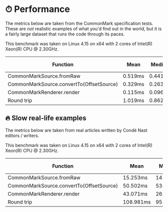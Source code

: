 # ⏱ Performance

The metrics below are taken from the CommonMark specification tests. These are _not_ realistic examples of what you'd find out in the world, but it is a fairly large dataset that runs the code through its paces.

This benchmark was taken on Linux 4.15 on x64 with 2 cores of Intel(R) Xeon(R) CPU @ 2.30GHz.

| Function                                 | Mean    | Median  | 95th Percentile | Maximum     | Standard Deviation |
| ---------------------------------------- | ------- | ------- | --------------- | ----------- | ------------------ |
| CommonMarkSource.fromRaw                 | 0.519ms | 0.441ms | 0.668ms         | 17.366959ms | 0.413ms            |
| CommonMarkSource.convertTo(OffsetSource) | 0.329ms | 0.263ms | 0.651ms         | 18.963138ms | 0.346ms            |
| CommonMarkRenderer.render                | 0.115ms | 0.096ms | 0.213ms         | 8.253514ms  | 0.120ms            |
| Round trip                               | 1.019ms | 0.862ms | 1.906ms         | 20.015846ms | 0.606ms            |

## 🔥 Slow real-life examples

The metrics below are taken from real articles written by Condé Nast editors / writers.

This benchmark was taken on Linux 4.15 on x64 with 2 cores of Intel(R) Xeon(R) CPU @ 2.30GHz.

| Function                                 | Mean      | Median   | 95th Percentile | Maximum      | Standard Deviation |
| ---------------------------------------- | --------- | -------- | --------------- | ------------ | ------------------ |
| CommonMarkSource.fromRaw                 | 15.253ms  | 14.560ms | 20.339ms        | 28.965387ms  | 4.404ms            |
| CommonMarkSource.convertTo(OffsetSource) | 50.502ms  | 53.683ms | 63.324ms        | 66.260717ms  | 12.187ms           |
| CommonMarkRenderer.render                | 43.071ms  | 26.425ms | 83.398ms        | 95.180577ms  | 29.000ms           |
| Round trip                               | 108.981ms | 95.380ms | 170.216ms       | 186.697165ms | 42.548ms           |

